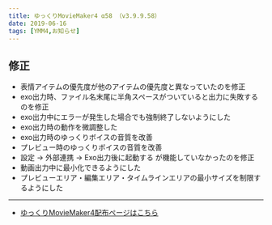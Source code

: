 ```yaml
---
title: ゆっくりMovieMaker4 α58 （v3.9.9.58）
date: 2019-06-16
tags: [YMM4,お知らせ]
---
```

## 修正
- 表情アイテムの優先度が他のアイテムの優先度と異なっていたのを修正
- exo出力時、ファイル名末尾に半角スペースがついていると出力に失敗するのを修正
- exo出力中にエラーが発生した場合でも強制終了しないようにした
- exo出力時の動作を微調整した
- exo出力時のゆっくりボイスの音質を改善
- プレビュー時のゆっくりボイスの音質を改善
- 設定 → 外部連携 → Exo出力後に起動する が機能していなかったのを修正
- 動画出力中に最小化できるようにした
- プレビューエリア・編集エリア・タイムラインエリアの最小サイズを制限するようにした

---

- [ゆっくりMovieMaker4配布ページはこちら](../index.md)